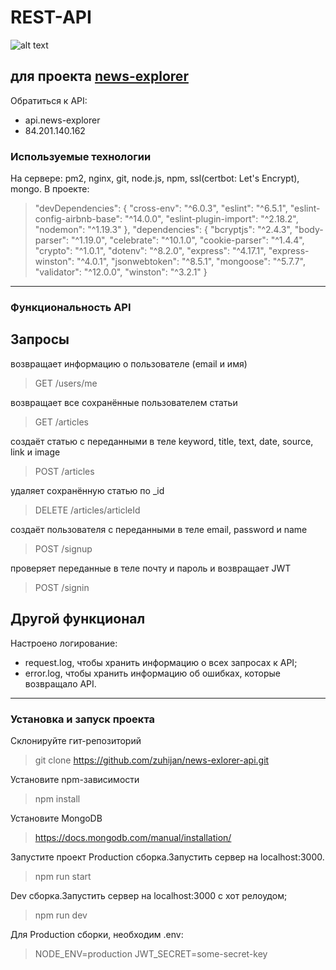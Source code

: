 # REST-API

![alt text](https://i.ibb.co/yQwyp0R/123.png "Logo NewsExplorer")

## для проекта [news-explorer](http://news-explorer.ru/)

Обратиться к API:

- api.news-explorer
- 84.201.140.162

### Используемые технологии

На сервере: pm2, nginx, git, node.js, npm, ssl(certbot: Let's Encrypt), mongo.
В проекте:
> "devDependencies": {
> "cross-env": "^6.0.3",
> "eslint": "^6.5.1",
> "eslint-config-airbnb-base": "^14.0.0",
> "eslint-plugin-import": "^2.18.2",
> "nodemon": "^1.19.3"
> },
> "dependencies": {
> "bcryptjs": "^2.4.3",
> "body-parser": "^1.19.0",
> "celebrate": "^10.1.0",
> "cookie-parser": "^1.4.4",
> "crypto": "^1.0.1",
> "dotenv": "^8.2.0",
> "express": "^4.17.1",
> "express-winston": "^4.0.1",
> "jsonwebtoken": "^8.5.1",
> "mongoose": "^5.7.7",
> "validator": "^12.0.0",
> "winston": "^3.2.1"
> }
---

### Функциональность API

## Запросы

возвращает информацию о пользователе (email и имя)
> GET /users/me

возвращает все сохранённые пользователем статьи
> GET /articles

создаёт статью с переданными в теле
keyword, title, text, date, source, link и image
> POST /articles

удаляет сохранённую статью  по _id
> DELETE /articles/articleId

создаёт пользователя с переданными в теле
email, password и name
> POST /signup

проверяет переданные в теле почту и пароль
и возвращает JWT
> POST /signin

## Другой функционал

Настроено логирование:

- request.log, чтобы хранить информацию о всех запросах к API;
- error.log, чтобы хранить информацию об ошибках, которые возвращало API.

---

### Установка и запуск проекта

Склонируйте гит-репозиторий
> git clone <https://github.com/zuhijan/news-exlorer-api.git>

Установите npm-зависимости
> npm install

Установите MongoDB
> <https://docs.mongodb.com/manual/installation/>

Запустите проект
Production сборка.Запустить сервер на localhost:3000.
> npm run start

Dev сборка.Запустить сервер на localhost:3000 с хот релоудом;
> npm run dev

Для Production сборки, необходим .env:
> NODE_ENV=production
> JWT_SECRET=some-secret-key
